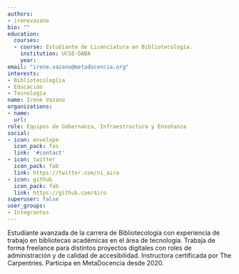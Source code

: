 ```yaml
---
authors:
- irenevazano
bio: ""
education:
  courses:
  - course: Estudiante de Licenciatura en Bibliotecología.
    institution: UCSE-DABA 
    year: 
email: "irene.vazano@metadocencia.org"
interests:
- Bibliotecolog{ia
- Educación
- Tecnología
name: Irene Vazano
organizations:
- name: 
  url: 
role: Equipos de Gobernanza, Infraestructura y Enseñanza
social:
- icon: envelope
  icon_pack: fas
  link: '#contact'
- icon: twitter
  icon_pack: fab
  link: https://twitter.com/ni_airo
- icon: github
  icon_pack: fab
  link: https://github.com/4iro
superuser: false
user_groups:
- Integrantes
---
```


Estudiante avanzada de la carrera de Bibliotecología con experiencia de trabajo en bibliotecas académicas en el área de tecnología. Trabaja de forma freelance para distintos proyectos digitales con roles de administración y de calidad de accesibilidad. Instructora certificada por The Carpentries. Participa en MetaDocencia desde 2020.
